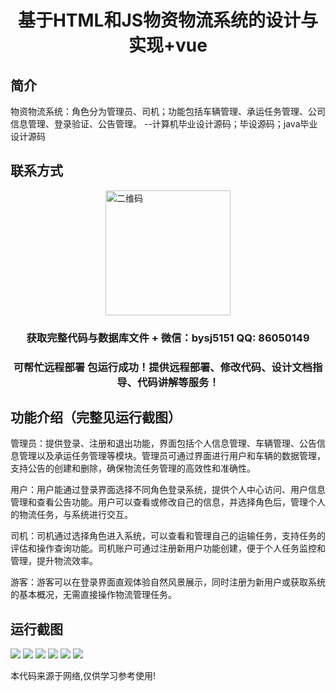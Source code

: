 <p><h1 align="center">基于HTML和JS物资物流系统的设计与实现+vue</h1></p>

## 简介
物资物流系统：角色分为管理员、司机；功能包括车辆管理、承运任务管理、公司信息管理、登录验证、公告管理。    --计算机毕业设计源码；毕设源码；java毕业设计源码


## 联系方式
<img src="https://bs-1329754181.cos.ap-shanghai.myqcloud.com/wx.jpg" alt="二维码" style="display: block; margin: 0 auto;" width="200px">
<p><h3 align="center">获取完整代码与数据库文件 + 微信：bysj5151 QQ: 86050149</h3></p>
<p><h3 align="center">可帮忙远程部署 包运行成功！提供远程部署、修改代码、设计文档指导、代码讲解等服务！</h3></p>

## 功能介绍（完整见运行截图）
管理员：提供登录、注册和退出功能，界面包括个人信息管理、车辆管理、公告信息管理以及承运任务管理等模块。管理员可通过界面进行用户和车辆的数据管理，支持公告的创建和删除，确保物流任务管理的高效性和准确性。

用户：用户能通过登录界面选择不同角色登录系统，提供个人中心访问、用户信息管理和查看公告功能。用户可以查看或修改自己的信息，并选择角色后，管理个人的物流任务，与系统进行交互。

司机：司机通过选择角色进入系统，可以查看和管理自己的运输任务，支持任务的评估和操作查询功能。司机账户可通过注册新用户功能创建，便于个人任务监控和管理，提升物流效率。

游客：游客可以在登录界面直观体验自然风景展示，同时注册为新用户或获取系统的基本概况，无需直接操作物流管理任务。


## 运行截图
![](https://bs-1329754181.cos.ap-shanghai.myqcloud.com/ssm/MaterialLogisticsSystem/img/001.jpg)
![](https://bs-1329754181.cos.ap-shanghai.myqcloud.com/ssm/MaterialLogisticsSystem/img/002.jpg)
![](https://bs-1329754181.cos.ap-shanghai.myqcloud.com/ssm/MaterialLogisticsSystem/img/003.jpg)
![](https://bs-1329754181.cos.ap-shanghai.myqcloud.com/ssm/MaterialLogisticsSystem/img/004.jpg)
![](https://bs-1329754181.cos.ap-shanghai.myqcloud.com/ssm/MaterialLogisticsSystem/img/005.jpg)
![](https://bs-1329754181.cos.ap-shanghai.myqcloud.com/ssm/MaterialLogisticsSystem/img/006.jpg)

<p>本代码来源于网络,仅供学习参考使用!</p>
